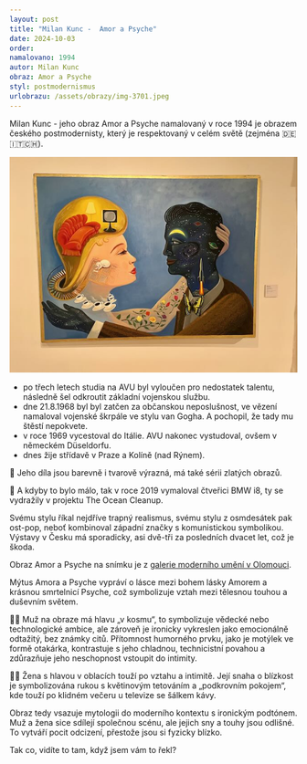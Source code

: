 ```yaml
---
layout: post
title: "Milan Kunc -  Amor a Psyche"
date: 2024-10-03
order: 
namalovano: 1994
autor: Milan Kunc
obraz: Amor a Psyche
styl: postmodernismus
urlobrazu: /assets/obrazy/img-3701.jpeg
---
```


Milan Kunc - jeho obraz Amor a Psyche namalovaný v roce 1994 je obrazem českého postmodernisty, který je respektovaný v celém světě (zejména 🇩🇪🇮🇹🇨🇭).

![Milan Kunc - jeho obraz Amor a Psyche](/assets/obrazy/img-3701.jpeg)

- po třech letech studia na AVU byl vyloučen pro nedostatek talentu, následně šel odkroutit základní vojenskou službu. 
- dne 21.8.1968 byl byl zatčen za občanskou neposlušnost, ve vězení namaloval vojenské škrpále ve stylu van Gogha. A pochopil, že tady mu štěstí nepokvete. 
- v roce 1969 vycestoval do Itálie. AVU nakonec vystudoval, ovšem v německém Düseldorfu. 
- dnes žije střídavě v Praze a Kolíně (nad Rýnem). 

🌈 Jeho díla jsou barevně i tvarově výrazná, má také sérii zlatých obrazů. 

🚗 A kdyby to bylo málo, tak v roce 2019 vymaloval čtveřici BMW i8, ty se vydražily v projektu The Ocean Cleanup.   

Svému stylu říkal nejdříve trapný realismus, svému stylu z osmdesátek pak ost-pop, neboť kombinoval západní značky s komunistickou symbolikou. 
Výstavy v Česku má sporadicky, asi dvě-tři za posledních dvacet let, což je škoda. 

Obraz Amor a Psyche na snímku je z [galerie moderního umění v Olomouci](https://muo.cz). 

Mýtus Amora a Psyche vypráví o lásce mezi bohem lásky Amorem a krásnou smrtelnicí Psyche, což symbolizuje vztah mezi tělesnou touhou a duševním světem. 

🧔‍♂️ Muž na obraze má hlavu „v kosmu“, to symbolizuje vědecké nebo technologické ambice, ale zároveň je ironicky vykreslen jako emocionálně odtažitý, bez známky citů. Přítomnost humorného prvku, jako je motýlek ve formě otakárka, kontrastuje s jeho chladnou, technicistní povahou a zdůrazňuje jeho neschopnost vstoupit do intimity.

👩‍🦱 Žena s hlavou v oblacích touží po vztahu a intimitě. Její snaha o blízkost je symbolizována rukou s květinovým tetováním a „podkrovním pokojem“, kde touží po klidném večeru u televize se šálkem kávy. 

Obraz tedy vsazuje mytologii do moderního kontextu s ironickým podtónem. Muž a žena sice sdílejí společnou scénu, ale jejich sny a touhy jsou odlišné. To vytváří pocit odcizení, přestože jsou si fyzicky blízko.

Tak co, vidíte to tam, když jsem vám to řekl?

